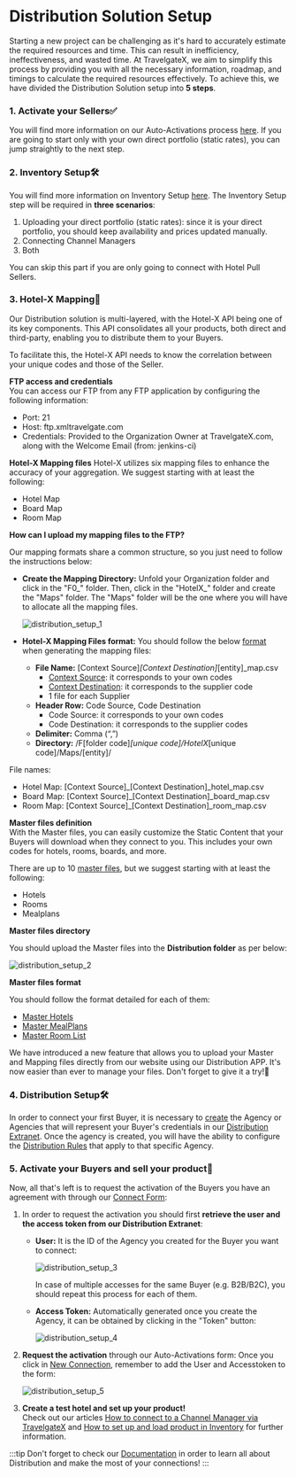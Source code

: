 ﻿---
sidebar_position: 2
---

# Distribution Solution Setup

Starting a new project can be challenging as it's hard to accurately estimate the required resources and time. This can result in inefficiency, ineffectiveness, and wasted time.
At TravelgateX, we aim to simplify this process by providing you with all the necessary information, roadmap, and timings to calculate the required resources effectively. To achieve this, we have divided the Distribution Solution setup into **5 steps**.

### 1. Activate your Sellers✅

You will find more information on our Auto-Activations process [here](/kb/connections/my-connections/guick-guide-to-auto-activations). If you are going to start only with your own direct portfolio (static rates), you can jump straightly to the next step. 

### 2. Inventory Setup🛠️
You will find more information on Inventory Setup [here](/kb/our-products/are-you-a-buyer/inventory/how-tos/how-to-set-up-and-load-product-inventory). The Inventory Setup step will be required in **three scenarios**:

1. Uploading your direct portfolio (static rates): since it is your direct portfolio, you should keep availability and prices updated manually. 
1. Connecting Channel Managers
1. Both

You can skip this part if you are only going to connect with Hotel Pull Sellers.

### 3. Hotel-X Mapping🏨
Our Distribution solution is multi-layered, with the Hotel-X API being one of its key components. This API consolidates all your products, both direct and third-party, enabling you to distribute them to your Buyers.

To facilitate this, the Hotel-X API needs to know the correlation between your unique codes and those of the Seller.

**FTP access and credentials**  
You can access our FTP from any FTP application by configuring the following information:

- Port: 21
- Host: ftp.xmltravelgate.com
- Credentials: Provided to the Organization Owner at TravelgateX.com, along with the Welcome Email (from: jenkins-ci) 

**Hotel-X Mapping files**
Hotel-X utilizes six mapping files to enhance the accuracy of your aggregation. We suggest starting with at least the following:

- Hotel Map
- Board Map
- Room Map

**How can I upload my mapping files to the FTP?**

Our mapping formats share a common structure, so you just need to follow the instructions below:

- **Create the Mapping Directory:** Unfold your Organization folder and click in the "F0_" folder. Then, click in the "HotelX_" folder and create the "Maps" folder. The "Maps" folder will be the one where you will have to allocate all the mapping files.

	![distribution_setup_1](https://storage.travelgate.com/kbase/distribution_setup_1.jpg)


- **Hotel-X Mapping Files format:** You should follow the below [format](/docs/apis/for-buyers/hotel-x-pull-buyers-api/plugins/mapping) when generating the mapping files:
	- **File Name:** [Context Source]_[Context Destination]_[entity]_map.csv
		- [Context Source](/kb/our-products/are-you-a-buyer/getting-started-with-hotel-x-buyers-api/hotel-x-credentials): it corresponds to your own codes
		- [Context Destination](/kb/our-products/are-you-a-buyer/getting-started-with-hotel-x-buyers-api/hotel-x-credentials): it corresponds to the supplier code
		- 1 file for each Supplier
	- **Header Row:** Code Source, Code Destination
		- Code Source: it corresponds to your own codes
		- Code Destination: it corresponds to the supplier codes
	- **Delimiter:** Comma (“,”)
	- **Directory:** /F[folder code]_[unique code]/HotelX_[unique code]/Maps/[entity]/

File names:

- Hotel Map: [Context Source]_[Context Destination]_hotel_map.csv
- Board Map: [Context Source]_[Context Destination]_board_map.csv
- Room Map: [Context Source]_[Context Destination]_room_map.csv 

**Master files definition**  
With the Master files, you can easily customize the Static Content that your Buyers will download when they connect to you. This includes your own codes for hotels, rooms, boards, and more.

There are up to 10 [master files](/docs/apps/distribution/files/external-files/masters/overview), but we suggest starting with at least the following:

- Hotels
- Rooms
- Mealplans

**Master files directory**

You should upload the Master files into the **Distribution folder** as per below: 

![distribution_setup_2](https://storage.travelgate.com/kbase/distribution_setup_2.jpg)

**Master files format**

You should follow the format detailed for each of them:

- [Master Hotels](/docs/apps/distribution/files/external-files/masters/hotels) 
- [Master MealPlans](/docs/apps/distribution/files/external-files/masters/meal-plans)
- [Master Room List](/docs/apps/distribution/files/external-files/masters/room-list)

We have introduced a new feature that allows you to upload your Master and Mapping files directly from our website using our Distribution APP. It's now easier than ever to manage your files. Don't forget to give it a try!🚀

### 4. Distribution Setup🛠️
In order to connect your first Buyer, it is necessary to [create](/docs/apps/distribution/extranet/agencies) the Agency or Agencies that will represent your Buyer's credentials in our [Distribution Extranet](/docs/apps/distribution/extranet/overview). Once the agency is created, you will have the ability to configure the [Distribution Rules](/docs/apps/distribution/extranet/general-settings/configuration) that apply to that specific Agency.

### 5. Activate your Buyers and sell your product🚀
Now, all that's left is to request the activation of the Buyers you have an agreement with through our [Connect Form](/kb/connections/my-connections/guick-guide-to-auto-activations):

1. In order to request the activation you should first **retrieve the user and the access token from our Distribution Extranet**:
	- **User:** It is the ID of the Agency you created for the Buyer you want to connect:
	
		![distribution_setup_3](https://storage.travelgate.com/kbase/distribution_setup_3.jpg)
		
		In case of multiple accesses for the same Buyer (e.g. B2B/B2C), you should repeat this process for each of them.

	- **Access Token:** Automatically generated once you create the Agency, it can be obtained by clicking in the "Token" button:

		![distribution_setup_4](https://storage.travelgate.com/kbase/distribution_setup_4.jpg)

 

2. **Request the activation** through our Auto-Activations form: Once you click in [New Connection](/kb/connections/my-connections/guick-guide-to-auto-activations), remember to add the User and Accesstoken to the form:

	![distribution_setup_5](https://storage.travelgate.com/kbase/distribution_setup_5.jpg)


 

3. **Create a test hotel and set up your product!**  
Check out our articles [How to connect to a Channel Manager via TravelgateX](/kb/our-products/are-you-a-buyer/getting-started-as-a-new-buyer/how-to-connect-to-a-channel-manager-via-travelgatex) and [How to set up and load product in Inventory](/kb/our-products/are-you-a-buyer/inventory/how-tos/how-to-set-up-and-load-product-inventory) for further information.


:::tip
Don't forget to check our [Documentation](/docs/apps/distribution/overview) in order to learn all about Distribution and make the most of your connections!
:::

 